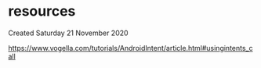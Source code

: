 # resources
Created Saturday 21 November 2020

<https://www.vogella.com/tutorials/AndroidIntent/article.html#usingintents_call>

